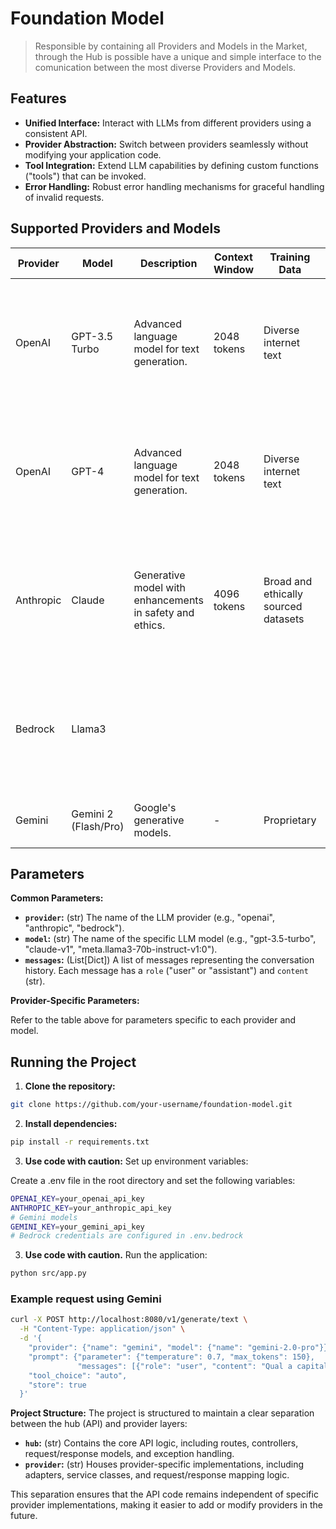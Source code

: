 # Foundation Model
> Responsible by containing all Providers and Models in the Market, through the Hub is possible have a unique and simple interface to the comunication between the most diverse Providers and Models.

## Features

* **Unified Interface:** Interact with LLMs from different providers using a consistent API.
* **Provider Abstraction:**  Switch between providers seamlessly without modifying your application code.
* **Tool Integration:** Extend LLM capabilities by defining custom functions ("tools") that can be invoked.
* **Error Handling:** Robust error handling mechanisms for graceful handling of invalid requests.

## Supported Providers and Models

| Provider | Model | Description | Context Window | Training Data | Parameters |
|---|---|---|---|---|---|
| OpenAI | GPT-3.5 Turbo | Advanced language model for text generation. | 2048 tokens | Diverse internet text | `temperature`: (Optional[float]) Controls the randomness of the output.  `max_tokens`: (Optional[int]) Limits the length of the generated text. |
| OpenAI | GPT-4 | Advanced language model for text generation. | 2048 tokens | Diverse internet text | `temperature`: (Optional[float]) Controls the randomness of the output.  `max_tokens`: (Optional[int]) Limits the length of the generated text. |
| Anthropic | Claude | Generative model with enhancements in safety and ethics. | 4096 tokens | Broad and ethically sourced datasets | `temperature`: (Optional[float]) Controls the randomness of the output.  `max_tokens`: (Optional[int]) Limits the length of the generated text. |
| Bedrock | Llama3 |  |  |  | `temperature`: (Optional[float]) Controls the randomness of the output.  `max_tokens`: (Optional[int]) Limits the length of the generated text. |
| Gemini | Gemini 2 (Flash/Pro) | Google's generative models. | - | Proprietary | `temperature`: (Optional[float])  `max_tokens`: (Optional[int]) |

## Parameters

**Common Parameters:**

* **`provider`:** (str) The name of the LLM provider (e.g., "openai", "anthropic", "bedrock").
* **`model`:** (str) The name of the specific LLM model (e.g., "gpt-3.5-turbo", "claude-v1", "meta.llama3-70b-instruct-v1:0").
* **`messages`:** (List[Dict]) A list of messages representing the conversation history. Each message has a `role` ("user" or "assistant") and `content` (str).

**Provider-Specific Parameters:**

Refer to the table above for parameters specific to each provider and model.

## Running the Project

1. **Clone the repository:**
```bash
git clone https://github.com/your-username/foundation-model.git
```

2. **Install dependencies:**
```bash
pip install -r requirements.txt
```

3. **Use code with caution:**
Set up environment variables:

Create a .env file in the root directory and set the following variables:
```bash
OPENAI_KEY=your_openai_api_key
ANTHROPIC_KEY=your_anthropic_api_key
# Gemini models
GEMINI_KEY=your_gemini_api_key
# Bedrock credentials are configured in .env.bedrock
```

3. **Use code with caution.**
Run the application:
```bash
python src/app.py
```

### Example request using Gemini

```bash
curl -X POST http://localhost:8080/v1/generate/text \
  -H "Content-Type: application/json" \
  -d '{
    "provider": {"name": "gemini", "model": {"name": "gemini-2.0-pro"}},
    "prompt": {"parameter": {"temperature": 0.7, "max_tokens": 150},
               "messages": [{"role": "user", "content": "Qual a capital da França?"}]},
    "tool_choice": "auto",
    "store": true
  }'
```

**Project Structure:**
The project is structured to maintain a clear separation between the hub (API) and provider layers:

* **`hub`:** (str) Contains the core API logic, including routes, controllers, request/response models, and exception handling.
* **`provider`:** (str) Houses provider-specific implementations, including adapters, service classes, and request/response mapping logic.

This separation ensures that the API code remains independent of specific provider implementations, making it easier to add or modify providers in the future.